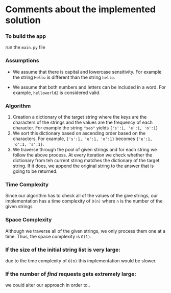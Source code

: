 # Comments about the implemented solution

### To build the app
run the `main.py` file

### Assumptions
- We assume that there is capital and lowercase sensitivity. For example the string `Hello` is different than
the string `hello`.
  
- We assume that both numbers and letters can be included in a word. For example, `helloworld2` is considered valid.
  
### Algorithm

1. Creation a dictionary of the target string where the keys are the characters of the strings and the values are the frequency of each character.
   For example the string `"seo"` yields `{'s':1, 'e':1, 'o':1}`
1. We sort this dictionary based on ascending order based on the characters. For example, `{'s':1, 'e':1, 'o':1}` becomes  `{'e':1, 'o':1, 's':1}`.
1. We traverse through the pool of given strings and for each string we follow the above process. At every iteration we check whether the dictionary from teh current string matches the dictionary of the target string. If it does, we append the original string to the answer that is going to be returned.


### Time Complexity
Since our algorithm has to check all of the values of the give strings, our implementation
has a time complexity of `O(n)` where `n` is the number of the given strings

### Space Complexity
Although we traverse all of the given strings, we only process them one at a time. Thus, the space complexity is `O(1)`.

### If the size of the initial string list is very large:
due to the time complexity of `O(n)` this implementation would be slower. 

### If the number of *find* requests gets extremely large:
we could alter our approach in order to..